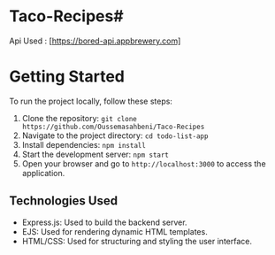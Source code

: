 # Taco-Recipes#
Api Used : [https://bored-api.appbrewery.com]
# Getting Started

To run the project locally, follow these steps:

1. Clone the repository: `git clone https://github.com/Oussemasahbeni/Taco-Recipes`
2. Navigate to the project directory: `cd todo-list-app`
3. Install dependencies: `npm install`
4. Start the development server: `npm start`
5. Open your browser and go to `http://localhost:3000` to access the application.

## Technologies Used

- Express.js: Used to build the backend server.
- EJS: Used for rendering dynamic HTML templates.
- HTML/CSS: Used for structuring and styling the user interface.
